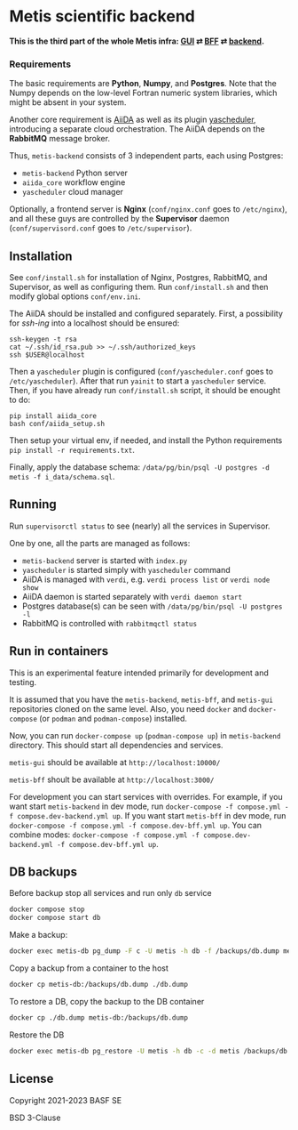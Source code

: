 # Metis scientific backend

**This is the third part of the whole Metis infra: [GUI](https://github.com/basf/metis-gui) &rlarr; [BFF](https://github.com/basf/metis-bff) &rlarr; [backend](https://github.com/basf/metis-backend).**

### Requirements

The basic requirements are **Python**, **Numpy**, and **Postgres**. Note that the Numpy depends on the low-level Fortran numeric system libraries, which might be absent in your system.

Another core requirement is [AiiDA](https://github.com/aiidateam/aiida-core) as well as its plugin [yascheduler](https://github.com/tilde-lab/yascheduler), introducing a separate cloud orchestration. The AiiDA depends on the **RabbitMQ** message broker.

Thus, `metis-backend` consists of 3 independent parts, each using Postgres:

- `metis-backend` Python server
- `aiida_core` workflow engine
- `yascheduler` cloud manager

Optionally, a frontend server is **Nginx** (`conf/nginx.conf` goes to `/etc/nginx`), and all these guys are controlled by the **Supervisor** daemon (`conf/supervisord.conf` goes to `/etc/supervisor`).

## Installation

See `conf/install.sh` for installation of Nginx, Postgres, RabbitMQ, and Supervisor, as well as configuring them. Run `conf/install.sh` and then modify global options `conf/env.ini`.

The AiiDA should be installed and configured separately. First, a possibility for _ssh-ing_ into a localhost should be ensured:

```shell
ssh-keygen -t rsa
cat ~/.ssh/id_rsa.pub >> ~/.ssh/authorized_keys
ssh $USER@localhost
```

Then a `yascheduler` plugin is configured (`conf/yascheduler.conf` goes to `/etc/yascheduler`). After that run `yainit` to start a `yascheduler` service. Then, if you have already run `conf/install.sh` script, it should be enought to do:

```shell
pip install aiida_core
bash conf/aiida_setup.sh
```

Then setup your virtual env, if needed, and install the Python requirements `pip install -r requirements.txt`.

Finally, apply the database schema: `/data/pg/bin/psql -U postgres -d metis -f i_data/schema.sql`.

## Running

Run `supervisorctl status` to see (nearly) all the services in Supervisor.

One by one, all the parts are managed as follows:

- `metis-backend` server is started with `index.py`
- `yascheduler` is started simply with `yascheduler` command
- AiiDA is managed with `verdi`, e.g. `verdi process list` or `verdi node show`
- AiiDA daemon is started separately with `verdi daemon start`
- Postgres database(s) can be seen with `/data/pg/bin/psql -U postgres -l`
- RabbitMQ is controlled with `rabbitmqctl status`

## Run in containers

This is an experimental feature intended primarily for development and testing.

It is assumed that you have the `metis-backend`, `metis-bff`, and `metis-gui`
repositories cloned on the same level. Also, you need `docker` and `docker-compose`
(or `podman` and `podman-compose`) installed.

Now, you can run `docker-compose up` (`podman-compose up`) in `metis-backend`
directory. This should start all dependencies and services.

`metis-gui` should be available at `http://localhost:10000/`

`metis-bff` shoult be available at `http://localhost:3000/`

For development you can start services with overrides. For example, if you want
start `metis-backend` in dev mode, run
`docker-compose -f compose.yml -f compose.dev-backend.yml up`.
If you want start `metis-bff` in dev mode, run
`docker-compose -f compose.yml -f compose.dev-bff.yml up`.
You can combine modes:
`docker-compose -f compose.yml -f compose.dev-backend.yml -f compose.dev-bff.yml up`.


## DB backups

Before backup stop all services and run only `db` service
```bash
docker compose stop
docker compose start db
```

Make a backup:
```bash
docker exec metis-db pg_dump -F c -U metis -h db -f /backups/db.dump metis
```

Copy a backup from a container to the host
```bash
docker cp metis-db:/backups/db.dump ./db.dump
```

To restore a DB, copy the backup to the DB container
```bash
docker cp ./db.dump metis-db:/backups/db.dump
```


Restore the DB
```bash
docker exec metis-db pg_restore -U metis -h db -c -d metis /backups/db.dump
```


## License

Copyright 2021-2023 BASF SE

BSD 3-Clause

